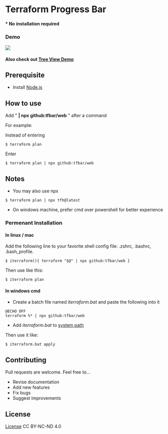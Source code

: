 # Terraform Progress Bar
#### * No installation required

### Demo 

![](https://github.com/tfbar/web/blob/main/npx-tfh.gif)

#### Also check out [Tree View Demo](https://www.youtube.com/watch?v=orrhT1PQYsw)

## Prerequisite
* Install [Node.js](https://nodejs.org/)

## How to use 

Add " **| npx github:tfbar/web** " after a command

For example:

Instead of entering
```
$ terraform plan
```
Enter
```
$ terraform plan | npx github:tfbar/web 
```

## Notes

* You may also use npx

```
$ terraform plan | npx tfh@latest
```
* On windows machine, prefer cmd over powershell for better experience

### Permenant Installation

#### In linux / mac 
Add the following line to your favorite shell config file: .zshrc, .bashrc, .bash_profile.
```
$ iterraform(){ terraform "$@" | npx github:tfbar/web }
```
Then use like this:
```
$ iterraform plan
```

#### In windows cmd 
* Create a batch file named *iterraform.bat* and paste the following into it
```
@ECHO OFF 
terraform %* | npx github:tfbar/web
```
* Add *iterraform.bat* to [system path](https://www.mathworks.com/matlabcentral/answers/94933-how-do-i-edit-my-system-path-in-windows)

Then use it like:
```
$ iterraform.bat apply
```

## Contributing

Pull requests are welcome. Feel free to...

- Revise documentation
- Add new features
- Fix bugs
- Suggest improvements

## License
[License](https://htmlpreview.github.io/?https://github.com/oferca/tf/blob/main/LICENSE) CC BY-NC-ND 4.0 <img src="https://encrypted-tbn0.gstatic.com/images?q=tbn:ANd9GcQz6HUcjVjf9BcSd19ld6N-catKylrVJSOU6A&usqp=CAU" height="12" width="55" />
